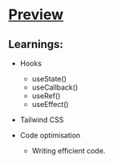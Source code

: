 # <a href='https://password-generator-react-jet.vercel.app/'>Preview</a>

## Learnings:

- Hooks

  - useState()
  - useCallback()
  - useRef()
  - useEffect()

- Tailwind CSS

- Code optimisation
  - Writing efficient code.
